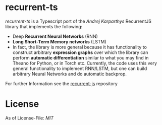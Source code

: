 # recurrent-ts

*recurrent-ts* is a Typescript port of the _Andrej Karparthys_ RecurrentJS library that implements the following:

- Deep **Recurrent Neural Networks** (RNN) 
- **Long Short-Term Memory networks** (LSTM) 
- In fact, the library is more general because it has functionality to construct arbitrary **expression graphs** over which the library can perform **automatic differentiation** similar to what you may find in Theano for Python, or in Torch etc. Currently, the code uses this very general functionality to implement RNN/LSTM, but one can build arbitrary Neural Networks and do automatic backprop.

For further Information see the [recurrent-js](https://github.com/karpathy/recurrentjs) repository

# License

As of License-File: *MIT*
